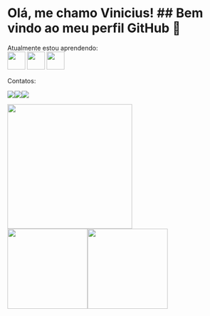 # Olá, me chamo Vinicius! ## Bem vindo ao meu perfil GitHub 👋

Atualmente estou aprendendo: <br> <img src="https://cdn.jsdelivr.net/gh/devicons/devicon/icons/javascript/javascript-original.svg" width="40" height="40"/> <img src="https://cdn.jsdelivr.net/gh/devicons/devicon/icons/html5/html5-original-wordmark.svg" width="40" height="40"/> <img src="https://cdn.jsdelivr.net/gh/devicons/devicon/icons/css3/css3-original-wordmark.svg" width="40" height="40"/>

Contatos:<div><a href="https://instagram.com/viniiciusslv" target="_blank"><img src="https://img.shields.io/badge/-Instagram-%23E4405F?style=for-the-badge&logo=instagram&logoColor=white" target="_blank"></a><a href = "mailto:slvinicius00@gmail.com"><img src="https://img.shields.io/badge/Gmail-D14836?style=for-the-badge&logo=gmail&logoColor=white" target="_blank"></a><a href="https://www.linkedin.com/in/vinicius-silva-b6091a226/" target="_blank"><img src="https://img.shields.io/badge/-LinkedIn-%230077B5?style=for-the-badge&logo=linkedin&logoColor=white" target="_blank"></a>   </div>

<img src="https://media.giphy.com/media/q6RoNkLlFNjaw/giphy.gif" width="280" height="280"/>

<div><a href="https://github.com/viniciusslv00"><img height="180em" src="https://github-readme-stats.vercel.app/api/top-langs/?username=viniciusslv00&layout=compact&langs_count=7&theme=dracula"/><img height="180em" src="https://github-readme-stats.vercel.app/api?username=viniciusslv00&show_icons=true&theme=dracula&include_all_commits=true&count_private=true"/></div>

